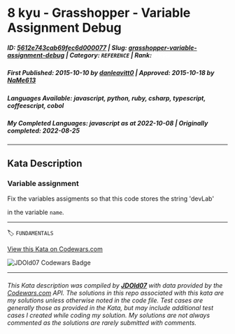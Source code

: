 # 8 kyu - Grasshopper - Variable Assignment Debug

##### **ID**: [5612e743cab69fec6d000077](https://www.codewars.com/kata/5612e743cab69fec6d000077) | **Slug**: [grasshopper-variable-assignment-debug](https://www.codewars.com/kata/5612e743cab69fec6d000077) | **Category**: `REFERENCE` | **Rank**: <span style="color:white">8 kyu</span>

##### **First Published**: 2015-10-10 ***by*** [danleavitt0](https://www.codewars.com/users/danleavitt0) | **Approved**: 2015-10-18 ***by*** [NaMe613](https://www.codewars.com/users/NaMe613)

##### **Languages Available**: javascript, python, ruby, csharp, typescript, coffeescript, cobol

##### **My Completed Languages**: javascript ***as at*** 2022-10-08 | **Originally completed**: 2022-08-25

---

## Kata Description


### Variable assignment



Fix the variables assigments so that this code stores the string 'devLab' 

in the variable `name`.



---


🏷 `FUNDAMENTALS`


[View this Kata on Codewars.com](https://www.codewars.com/kata/5612e743cab69fec6d000077)

![](https://www.codewars.com/users/jdold07/badges/large "JDOld07 Codewars Badge")

---

###### *This Kata description was compiled by [**JDOld07**](https://tpstech.dev) with data provided by the [Codewars.com](https://www.codewars.com) API.  The solutions in this repo associated with this kata are my solutions unless otherwise noted in the code file.  Test cases are generally those as provided in the Kata, but may include additional test cases I created while coding my solution.  My solutions are not always commented as the solutions are rarely submitted with comments.*
